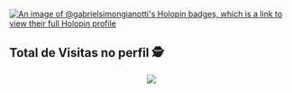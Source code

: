 
[![An image of @gabrielsimongianotti's Holopin badges, which is a link to view their full Holopin profile](https://holopin.me/gabrielsimongianotti)](https://holopin.io/@gabrielsimongianotti)

<p align="center"> 

 ## Total de Visitas no perfil :detective: <br>
 <p align="center"> 
   <img alingn="center" src="https://profile-counter.glitch.me/gabrielsimongianott/count.svg" />
 </p>

</p>
